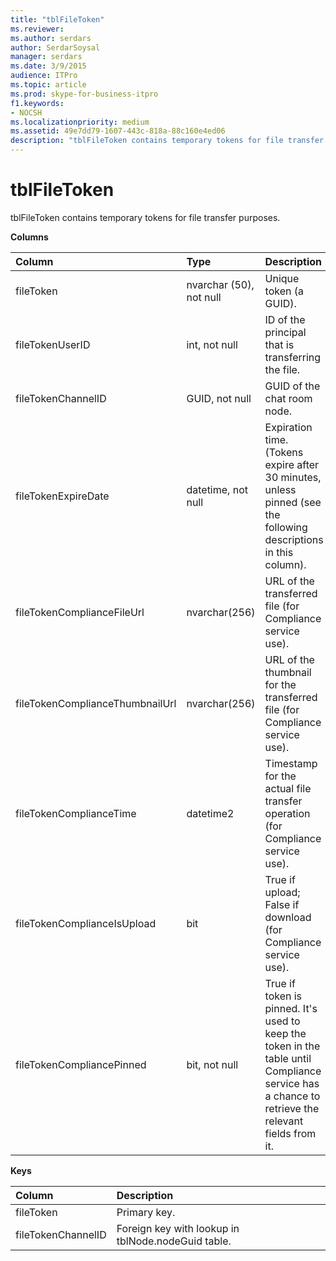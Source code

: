 ```yaml
---
title: "tblFileToken"
ms.reviewer: 
ms.author: serdars
author: SerdarSoysal
manager: serdars
ms.date: 3/9/2015
audience: ITPro
ms.topic: article
ms.prod: skype-for-business-itpro
f1.keywords:
- NOCSH
ms.localizationpriority: medium
ms.assetid: 49e7dd79-1607-443c-818a-88c160e4ed06
description: "tblFileToken contains temporary tokens for file transfer purposes."
---
```


# tblFileToken
 
tblFileToken contains temporary tokens for file transfer purposes.
  
**Columns**

|**Column**|**Type**|**Description**|
|:-----|:-----|:-----|
|fileToken  <br/> |nvarchar (50), not null  <br/> |Unique token (a GUID).  <br/> |
|fileTokenUserID  <br/> |int, not null  <br/> |ID of the principal that is transferring the file.  <br/> |
|fileTokenChannelID  <br/> |GUID, not null  <br/> |GUID of the chat room node.  <br/> |
|fileTokenExpireDate  <br/> |datetime, not null  <br/> |Expiration time. (Tokens expire after 30 minutes, unless pinned (see the following descriptions in this column).  <br/> |
|fileTokenComplianceFileUrl  <br/> |nvarchar(256)  <br/> |URL of the transferred file (for Compliance service use).  <br/> |
|fileTokenComplianceThumbnailUrl  <br/> |nvarchar(256)  <br/> |URL of the thumbnail for the transferred file (for Compliance service use).  <br/> |
|fileTokenComplianceTime  <br/> |datetime2  <br/> |Timestamp for the actual file transfer operation (for Compliance service use).  <br/> |
|fileTokenComplianceIsUpload  <br/> |bit  <br/> |True if upload; False if download (for Compliance service use).  <br/> |
|fileTokenCompliancePinned  <br/> |bit, not null  <br/> |True if token is pinned. It's used to keep the token in the table until Compliance service has a chance to retrieve the relevant fields from it.  <br/> |
   
**Keys**

|**Column**|**Description**|
|:-----|:-----|
|fileToken  <br/> |Primary key.  <br/> |
|fileTokenChannelID  <br/> |Foreign key with lookup in tblNode.nodeGuid table.  <br/> |
   

